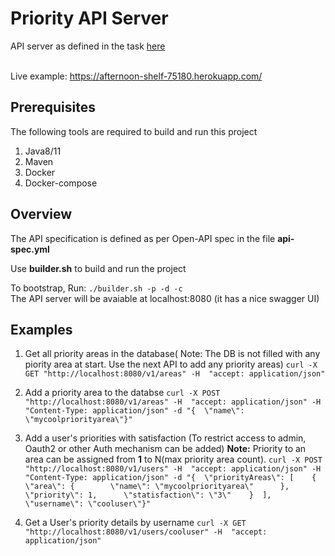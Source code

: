 # Priority API Server

API server as defined in the task [here](https://www.notion.so/Tatsam-Hiring-Software-Engineer-Java-Spring-Assignment-f20238a62be44732aacb8f9169449e33)

<br>Live example: https://afternoon-shelf-75180.herokuapp.com/ <br>
## Prerequisites 
The following tools are required to build and run this project<br>
1.  Java8/11
2.  Maven
3. Docker
4. Docker-compose 

## Overview  

The API specification is defined as per Open-API spec in the file **api-spec.yml**<br>

Use **builder.sh** to build and run the project

To bootstrap, Run: `./builder.sh -p -d -c`<br>
The API server will be avaiable at localhost:8080 (it has a nice swagger UI)


## Examples 

1. Get all priority areas in the database( Note: The DB is not filled with any piority area at start. Use the next API to add any priority areas)
   ```curl -X GET "http://localhost:8080/v1/areas" -H  "accept: application/json" ```
2. Add a priority area to the databse
   ``` curl -X POST "http://localhost:8080/v1/areas" -H  "accept: application/json" -H  "Content-Type: application/json" -d "{  \"name\": \"mycoolpriorityarea\"}" ```

3. Add a user's priorities with satisfaction (To restrict access to admin, Oauth2 or other Auth mechanism can be added)
**Note:** Priority to an area can be assigned from **1** to N(max priority area count).
``` curl -X POST "http://localhost:8080/v1/users" -H  "accept: application/json" -H  "Content-Type: application/json" -d "{  \"priorityAreas\": [    {      \"area\": {        \"name\": \"mycoolpriorityarea\"      },      \"priority\": 1,      \"statisfaction\": \"3\"    }  ],  \"username\": \"cooluser\"}" ```

4. Get a User's priority details by username
   ``` curl -X GET "http://localhost:8080/v1/users/cooluser" -H  "accept: application/json" ```